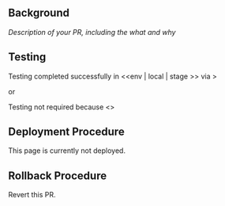 ## Background

_Description of your PR, including the what and why_

## Testing

Testing completed successfully in <<env | local | stage >> via <how did you test>>

or

Testing not required because <<verbose why>>

## Deployment Procedure

This page is currently not deployed.

## Rollback Procedure

Revert this PR.
